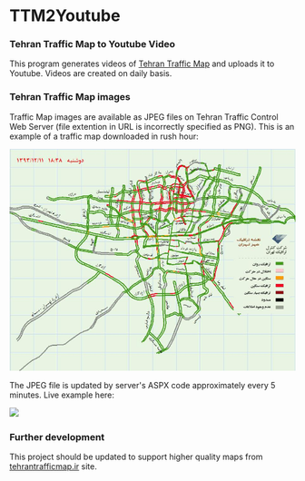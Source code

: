 TTM2Youtube
===========
### Tehran Traffic Map to Youtube Video

This program generates videos of [Tehran Traffic Map](http://31.24.237.150/TTCCTrafficWebSite/PublicUsers/GraphicalTrafficMap/Default.aspx) and uploads it to Youtube. Videos are created on daily basis.

### Tehran Traffic Map images

Traffic Map images are available as JPEG files on Tehran Traffic Control Web Server (file extention in URL is incorrectly specified as PNG). This is an example of a traffic map downloaded in rush hour:

![](SampleMap.png)

The JPEG file is updated by server's ASPX code approximately every 5 minutes. Live example here:

![](http://31.24.237.150/TTCCTrafficWebSite/UploadedFiles/WebTrafficImages/Web0.png)

### Further development

This project should be updated to support higher quality maps from [tehrantrafficmap.ir](http://tehrantrafficmap.ir/) site.
